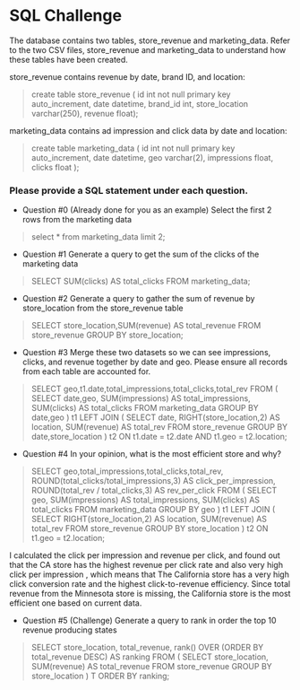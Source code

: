 # SQL Challenge

The database contains two tables, store_revenue and marketing_data. Refer to the two CSV files, store_revenue and marketing_data to understand how these tables have been created.

store_revenue contains revenue by date, brand ID, and location:

> create table store_revenue ( id int not null primary key auto_increment, date datetime, brand_id int, store_location varchar(250), revenue float);
> 

marketing_data contains ad impression and click data by date and location:

> create table marketing_data ( id int not null primary key auto_increment, date datetime, geo varchar(2), impressions float, clicks float );
> 

### **Please provide a SQL statement under each question.**

- Question #0 (Already done for you as an example) Select the first 2 rows from the marketing data

> select * from marketing_data limit 2;
> 
- Question #1 Generate a query to get the sum of the clicks of the marketing data

> SELECT SUM(clicks) AS total_clicks 
FROM marketing_data;
> 
- Question #2 Generate a query to gather the sum of revenue by store_location from the store_revenue table

> SELECT store_location,SUM(revenue) AS total_revenue 
FROM store_revenue 
GROUP BY store_location;
> 
- Question #3 Merge these two datasets so we can see impressions, clicks, and revenue together by date and geo. Please ensure all records from each table are accounted for.

> SELECT geo,t1.date,total_impressions,total_clicks,total_rev
FROM
(
SELECT date,geo, SUM(impressions) AS total_impressions, SUM(clicks) AS total_clicks
FROM marketing_data
GROUP BY date,geo
) t1
LEFT JOIN
(
SELECT date, RIGHT(store_location,2) AS location, SUM(revenue) AS total_rev
FROM store_revenue
GROUP BY date,store_location
) t2
ON t1.date = t2.date AND t1.geo = t2.location;
> 
- Question #4 In your opinion, what is the most efficient store and why?

> SELECT geo,total_impressions,total_clicks,total_rev,
ROUND(total_clicks/total_impressions,3) AS click_per_impression,
ROUND(total_rev / total_clicks,3) AS rev_per_click
FROM
(
SELECT geo, SUM(impressions) AS total_impressions, SUM(clicks) AS total_clicks
FROM marketing_data
GROUP BY geo
) t1
LEFT JOIN
(
SELECT RIGHT(store_location,2) AS location, SUM(revenue) AS total_rev
FROM store_revenue
GROUP BY store_location
) t2
ON t1.geo = t2.location;
> 

I calculated the click per impression and revenue per click, and found out that the CA store has the highest revenue per click rate and also very high click per impression , which means that The California store has a very high click conversion rate and the highest click-to-revenue efficiency. Since total revenue from the Minnesota store is missing, the California store is the most efficient  one based on current data.

- Question #5 (Challenge) Generate a query to rank in order the top 10 revenue producing states

> SELECT store_location,
total_revenue,
rank() OVER (ORDER BY total_revenue DESC) AS ranking
FROM
(
SELECT store_location,
SUM(revenue) AS total_revenue
FROM store_revenue
GROUP BY store_location
) T
ORDER BY ranking;
>
